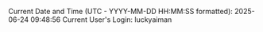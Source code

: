 Current Date and Time (UTC - YYYY-MM-DD HH:MM:SS formatted): 2025-06-24 09:48:56
Current User's Login: luckyaiman
